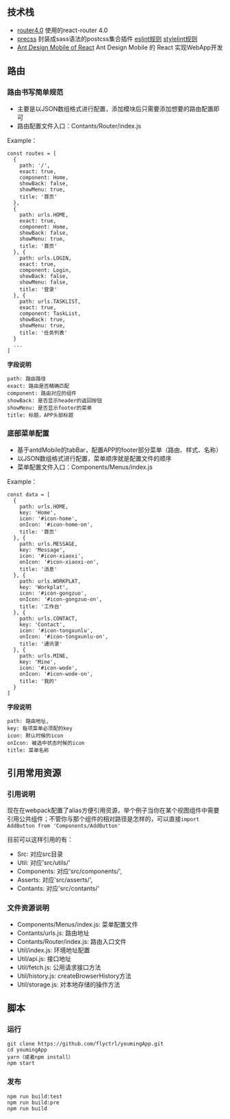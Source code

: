 ## 技术栈
- [router4.0](https://reacttraining.com/react-router/) 使用的react-router 4.0
- [precss](https://github.com/jonathantneal/precss) 封装成sass语法的postcss集合插件
[eslint规则](http://git.jc/app-h5/docs/blob/master/frontend/.eslintrc.js)
[stylelint规则](http://git.jc/app-h5/docs/blob/master/frontend/.stylelintrc)
- [Ant Design Mobile of React](https://mobile.ant.design/) Ant Design Mobile 的 React 实现WebApp开发

## 路由

### 路由书写简单规范
- 主要是以JSON数组格式进行配置，添加模块后只需要添加想要的路由配置即可
- 路由配置文件入口：Contants/Router/index.js

Example：
```
const routes = [
  {
    path: '/',
    exact: true,
    component: Home,
    showBack: false,
    showMenu: true,
    title: '首页'
  },
  {
    path: urls.HOME,
    exact: true,
    component: Home,
    showBack: false,
    showMenu: true,
    title: '首页'
  }, {
    path: urls.LOGIN,
    exact: true,
    component: Login,
    showBack: false,
    showMenu: false,
    title: '登录'
  }, {
    path: urls.TASKLIST,
    exact: true,
    component: TaskList,
    showBack: true,
    showMenu: true,
    title: '任务列表'
  }
  ...
]
```
**字段说明**
 ```
path: 路由路径
exact: 路由是否精确匹配
component: 路由对应的组件
showBack: 是否显示header的返回按钮
showMenu: 是否显示footer的菜单
title: 标题，APP头部标题
```
### 底部菜单配置
- 基于antdMobile的tabBar，配置APP的footer部分菜单（路由、样式、名称）
- 以JSON数组格式进行配置，菜单顺序就是配置文件的顺序
- 菜单配置文件入口：Components/Menus/index.js

Example：
```
const data = [
  {
    path: urls.HOME,
    key: 'Home',
    icon: '#icon-home',
    onIcon: '#icon-home-on',
    title: '首页'
  }, {
    path: urls.MESSAGE,
    key: 'Message',
    icon: '#icon-xiaoxi',
    onIcon: '#icon-xiaoxi-on',
    title: '消息'
  }, {
    path: urls.WORKPLAT,
    key: 'Workplat',
    icon: '#icon-gongzuo',
    onIcon: '#icon-gongzuo-on',
    title: '工作台'
  }, {
    path: urls.CONTACT,
    key: 'Contact',
    icon: '#icon-tongxunlu',
    onIcon: '#icon-tongxunlu-on',
    title: '通讯录'
  }, {
    path: urls.MINE,
    key: 'Mine',
    icon: '#icon-wode',
    onIcon: '#icon-wode-on',
    title: '我的'
  }
]
```
**字段说明**
```
path: 路由地址,
key: 每项菜单必须配的key
icon: 默认时候的icon
onIcon: 被选中状态时候的icon
title: 菜单名称
```

## 引用常用资源

### 引用说明

现在在webpack配置了alias方便引用资源，举个例子当你在某个视图组件中需要引用公共组件；不管你与那个组件的相对路径是怎样的，可以直接`import AddButton from 'Components/AddButton'`

目前可以这样引用的有：

- Src: 对应src目录
- Util: 对应'src/utils/'
- Components: 对应'src/components/',
- Asserts: 对应'src/asserts/',
- Contants: 对应'src/contants/'

### 文件资源说明
- Components/Menus/index.js: 菜单配置文件
- Contants/urls.js: 路由地址
- Contants/Router/index.js: 路由入口文件
- Util/index.js: 环境地址配置
- Util/api.js: 接口地址
- Util/fetch.js: 公用请求接口方法
- Util/history.js: createBrowserHistory方法
- Util/storage.js: 对本地存储的操作方法

## 脚本
### 运行
```
git clone https://github.com/flyctrl/youmingApp.git
cd youmingApp
yarn（或者npm install）
npm start
```
### 发布
```
npm run build:test
npm run build:pre
npm run build
```